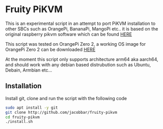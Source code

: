 # Fruity PiKVM

This is an experimental script in an attempt to port PiKVM installation to other SBCs such as OrangePi, BananaPi, MangoPi etc..
it is based on the original raspberry pikvm software which can be found [HERE](https://pikvm.org/)


This script was tested on OrangePi Zero 2, a working OS image for OrangePi Zero 2 can be downloaded [HERE](https://github.com/jacobbar/fruity-pikvm/releases/download/os-images/Orangepizero2_2.2.2_ubuntu_jammy_server_linux5.13.0.zip)

At the moment this script only supports architecture arm64 aka aarch64, and should work with any debian based distrubution such as Ubuntu, Debain, Armbian etc...

## Installation
Install git, clone and run the script with the following code

```bash
sudo apt install -y git
git clone http://github.com/jacobbar/fruity-pikvm
cd fruity-pikvm
./install.sh
```
